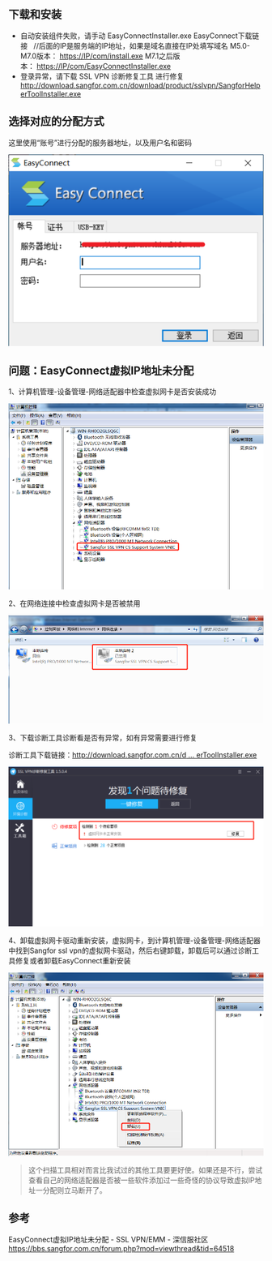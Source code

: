 ## 下载和安装

* 自动安装组件失败，请手动 EasyConnectInstaller.exe
EasyConnect下载链接   //后面的IP是服务端的IP地址，如果是域名直接在IP处填写域名
M5.0-M7.0版本： [https://IP/com/install.exe](https://ip/com/install.exe)
M7.1之后版本： [https://IP/com/EasyConnectInstaller.exe](https://ip/com/EasyConnectInstaller.exe)
* 登录异常，请下载 SSL VPN 诊断修复工具 进行修复
<http://download.sangfor.com.cn/download/product/sslvpn/SangforHelperToolInstaller.exe>

## 选择对应的分配方式

这里使用“账号”进行分配的服务器地址，以及用户名和密码

![图ec 录入用户名和密码](./图ec录入用户名和密码.png)

## 问题：EasyConnect虚拟IP地址未分配

1、计算机管理-设备管理-网络适配器中检查虚拟网卡是否安装成功

![图ec检查虚拟网卡是否安装成功](./图ec检查虚拟网卡是否安装成功.png)

2、在网络连接中检查虚拟网卡是否被禁用

![图ec检查虚拟网卡是否被禁用](./图ec检查虚拟网卡是否被禁用.png)

3、下载诊断工具诊断看是否有异常，如有异常需要进行修复

诊断工具下载链接：[http://download.sangfor.com.cn/d ... erToolInstaller.exe](http://download.sangfor.com.cn/download/product/sslvpn/SangforHelperToolInstaller.exe)

![图ec下载](./图ec下载.png)

4、卸载虚拟网卡驱动重新安装，虚拟网卡，到计算机管理-设备管理-网络适配器中找到Sangfor ssl vpn的虚拟网卡驱动，然后右键卸载，卸载后可以通过诊断工具修复或者卸载EasyConnect重新安装

![图ec检测驱动](./图ec检测驱动.png)

> 这个扫描工具相对而言比我试过的其他工具要更好使。如果还是不行，尝试查看自己的网络适配器是否被一些软件添加过一些奇怪的协议导致虚拟IP地址一分配则立马断开了。

## 参考

EasyConnect虚拟IP地址未分配 - SSL VPN/EMM - 深信服社区
<https://bbs.sangfor.com.cn/forum.php?mod=viewthread&tid=64518>
